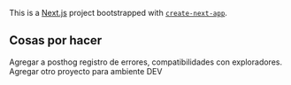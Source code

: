 This is a [Next.js](https://nextjs.org/) project bootstrapped with [`create-next-app`](https://github.com/vercel/next.js/tree/canary/packages/create-next-app).

## Cosas por hacer

Agregar a posthog registro de errores, compatibilidades con exploradores.
Agregar otro proyecto para ambiente DEV
